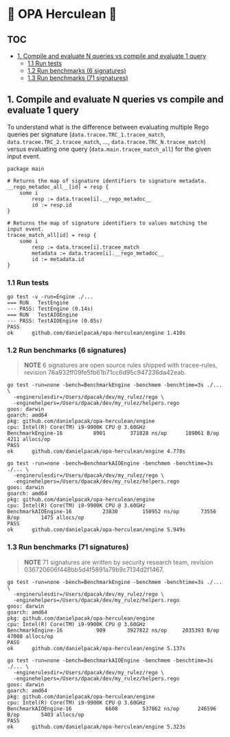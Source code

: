 # :muscle: OPA Herculean :muscle:

## TOC

- [1. Compile and evaluate N queries vs compile and evaluate 1 query](#1-compile-and-evaluate-n-queries-vs-compile-and-evaluate-1-query)
    - [1.1 Run tests](#11-run-tests)
    - [1.2 Run benchmarks (6 signatures)](#12-run-benchmarks-6-signatures)
    - [1.3 Run benchmarks (71 signatures)](#13-run-benchmarks-71-signatures)

## 1. Compile and evaluate N queries vs compile and evaluate 1 query

To understand what is the difference between evaluating multiple Rego queries per signature
(`data.tracee.TRC_1.tracee_match`, `data.tracee.TRC_2.tracee_match`, ..., `data.tracee.TRC_N.tracee_match`) versus
evaluating one query (`data.main.tracee_match_all`) for the given input event.

```rego
package main

# Returns the map of signature identifiers to signature metadata.
__rego_metadoc_all__[id] = resp {
	some i
		resp := data.tracee[i].__rego_metadoc__
		id := resp.id
}

# Returns the map of signature identifiers to values matching the input event.
tracee_match_all[id] = resp {
	some i
		resp := data.tracee[i].tracee_match
		metadata := data.tracee[i].__rego_metadoc__
		id := metadata.id
}
````

### 1.1 Run tests

```
go test -v -run=Engine ./...
=== RUN   TestEngine
--- PASS: TestEngine (0.14s)
=== RUN   TestAIOEngine
--- PASS: TestAIOEngine (0.05s)
PASS
ok  	github.com/danielpacak/opa-herculean/engine	1.410s
```

### 1.2 Run benchmarks (6 signatures)

> **NOTE** 6 signatures are open source rules shipped with tracee-rules, revision 76a932ff09fe5fb61b71cc6d95c947236da42eab.

```
go test -run=none -bench=BenchmarkEngine -benchmem -benchtime=3s ./... \
  -enginerulesdir=/Users/dpacak/dev/my_rulez/rego \
  -enginehelpers=/Users/dpacak/dev/my_rulez/helpers.rego
goos: darwin
goarch: amd64
pkg: github.com/danielpacak/opa-herculean/engine
cpu: Intel(R) Core(TM) i9-9900K CPU @ 3.60GHz
BenchmarkEngine-16    	    8901	    371828 ns/op	  189061 B/op	    4211 allocs/op
PASS
ok  	github.com/danielpacak/opa-herculean/engine	4.778s
```

```
go test -run=none -bench=BenchmarkAIOEngine -benchmem -benchtime=3s ./... \
  -enginerulesdir=/Users/dpacak/dev/my_rulez/rego \
  -enginehelpers=/Users/dpacak/dev/my_rulez/helpers.rego
goos: darwin
goarch: amd64
pkg: github.com/danielpacak/opa-herculean/engine
cpu: Intel(R) Core(TM) i9-9900K CPU @ 3.60GHz
BenchmarkAIOEngine-16    	   23830	    150952 ns/op	   73556 B/op	    1475 allocs/op
PASS
ok  	github.com/danielpacak/opa-herculean/engine	5.949s
```

### 1.3 Run benchmarks (71 signatures)

> **NOTE** 71 signatures are written by security research team, revision 036720606f448bb5d4f5891a79b9c7134d2f1467.

```
go test -run=none -bench=BenchmarkEngine -benchmem -benchtime=3s ./... \
  -enginerulesdir=/Users/dpacak/dev/my_rulez/rego \
  -enginehelpers=/Users/dpacak/dev/my_rulez/helpers.rego
goos: darwin
goarch: amd64
pkg: github.com/danielpacak/opa-herculean/engine
cpu: Intel(R) Core(TM) i9-9900K CPU @ 3.60GHz
BenchmarkEngine-16    	     909	   3927822 ns/op	 2035393 B/op	   47008 allocs/op
PASS
ok  	github.com/danielpacak/opa-herculean/engine	5.137s
```

```
go test -run=none -bench=BenchmarkAIOEngine -benchmem -benchtime=3s ./... \
  -enginerulesdir=/Users/dpacak/dev/my_rulez/rego \
  -enginehelpers=/Users/dpacak/dev/my_rulez/helpers.rego
goos: darwin
goarch: amd64
pkg: github.com/danielpacak/opa-herculean/engine
cpu: Intel(R) Core(TM) i9-9900K CPU @ 3.60GHz
BenchmarkAIOEngine-16    	    6608	    537862 ns/op	  246596 B/op	    5403 allocs/op
PASS
ok  	github.com/danielpacak/opa-herculean/engine	5.323s
```
